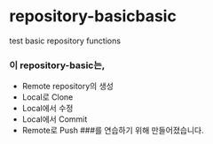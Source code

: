 # repository-basicbasic
test basic repository functions

### 이 repository-basic는,

* Remote repository의 생성 
* Local로 Clone 
* Local에서 수정 
* Local에서 Commit 
* Remote로 Push
 ###를 연습하기 위해 만들어졌습니다.
